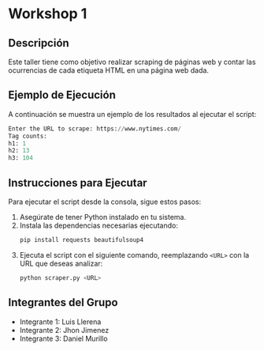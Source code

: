 # Workshop 1

## Descripción
Este taller tiene como objetivo realizar scraping de páginas web y contar las ocurrencias de cada etiqueta HTML en una página web dada.

## Ejemplo de Ejecución
A continuación se muestra un ejemplo de los resultados al ejecutar el script:

```python
Enter the URL to scrape: https://www.nytimes.com/
Tag counts:
h1: 1
h2: 13
h3: 104
```

## Instrucciones para Ejecutar
Para ejecutar el script desde la consola, sigue estos pasos:

1. Asegúrate de tener Python instalado en tu sistema.
2. Instala las dependencias necesarias ejecutando:
   ```bash
   pip install requests beautifulsoup4
   ```
3. Ejecuta el script con el siguiente comando, reemplazando `<URL>` con la URL que deseas analizar:
   ```bash
   python scraper.py <URL>
   ```

## Integrantes del Grupo
- Integrante 1: Luis Llerena
- Integrante 2: Jhon Jimenez
- Integrante 3: Daniel Murillo


